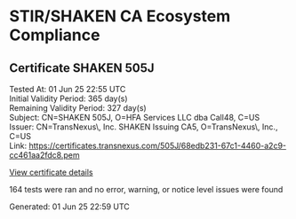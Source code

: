 # STIR/SHAKEN CA Ecosystem Compliance

## Certificate SHAKEN 505J

Tested At: 01 Jun 25 22:55 UTC\
Initial Validity Period: 365 day(s)\
Remaining Validity Period: 327 day(s)\
Subject: CN=SHAKEN 505J, O=HFA Services LLC dba Call48, C=US\
Issuer: CN=TransNexus\\, Inc. SHAKEN Issuing CA5, O=TransNexus\\, Inc., C=US\
Link: https://certificates.transnexus.com/505J/68edb231-67c1-4460-a2c9-cc461aa2fdc8.pem

[View certificate details](https://x509.io/?cert=MIIC2jCCAoGgAwIBAgIQcT3E1t7Ny72UptG4Hl920zAKBggqhkjOPQQDAjBWMQswCQYDVQQGEwJVUzEZMBcGA1UEChMQVHJhbnNOZXh1cywgSW5jLjEsMCoGA1UEAxMjVHJhbnNOZXh1cywgSW5jLiBTSEFLRU4gSXNzdWluZyBDQTUwHhcNMjUwNDI0MTcwNDI4WhcNMjYwNDI0MTcwNDI3WjBJMQswCQYDVQQGEwJVUzEkMCIGA1UEChMbSEZBIFNlcnZpY2VzIExMQyBkYmEgQ2FsbDQ4MRQwEgYDVQQDEwtTSEFLRU4gNTA1SjBZMBMGByqGSM49AgEGCCqGSM49AwEHA0IABPweGMwp1f6Jr5IeK5Vhat28lUaI2y8LIfGfvB5JpWz2wz8ZezDUGT2rVP87AQQ05ac%2BlchQYI7G93OR%2FUTHLHGjggE8MIIBODAMBgNVHRMBAf8EAjAAMA4GA1UdDwEB%2FwQEAwIHgDAdBgNVHQ4EFgQU3KADwOTZ0aTqXgjvvXwOodm2w9MwHwYDVR0jBBgwFoAU2gCzh%2FiCP7%2B6IqJkY7X2L8yOdcowFwYDVR0gBBAwDjAMBgpghkgBhv8JAQEEMIGmBgNVHR8EgZ4wgZswgZigOqA4hjZodHRwczovL2F1dGhlbnRpY2F0ZS1hcGkuaWNvbmVjdGl2LmNvbS9kb3dubG9hZC92MS9jcmyiWqRYMFYxFDASBgNVBAcMC0JyaWRnZXdhdGVyMQswCQYDVQQIDAJOSjETMBEGA1UEAwwKU1RJLVBBIENSTDELMAkGA1UEBhMCVVMxDzANBgNVBAoMBlNUSS1QQTAWBggrBgEFBQcBGgQKMAigBhYENTA1SjAKBggqhkjOPQQDAgNHADBEAiBIsbbUbkcwjkTOXjUMoVn784QmnY3N0tn%2BsmeaSfhsSwIgC6MP7O5ng0VoF0jgdEpWTMcmwYsqPRt6YbtBCdK9WZ0%3D)

164 tests were ran and no error, warning, or notice level issues were found


Generated: 01 Jun 25 22:59 UTC